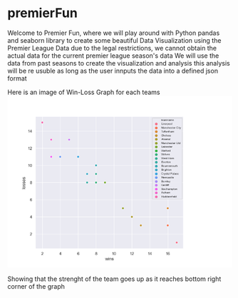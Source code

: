 # premierFun

Welcome to Premier Fun, where we will play around with 
Python pandas and seaborn library to create some beautiful 
Data Visualization using the Premier League Data
due to the legal restrictions, we cannot obtain the actual data for 
the current premier league season's data
We will use the data from past seasons to create the visualization and analysis 
this analysis will be re usuble as long as the user innputs the data into a defined json format 

Here is an image of Win-Loss Graph for each teams 
![win-loss ratio graph epl](output.png)

Showing that the strenght of the team goes up as it reaches bottom right corner of the graph
